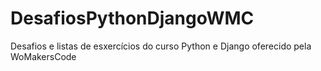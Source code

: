 # DesafiosPythonDjangoWMC
 Desafios e listas de esxercícios do curso Python e Django oferecido pela WoMakersCode
